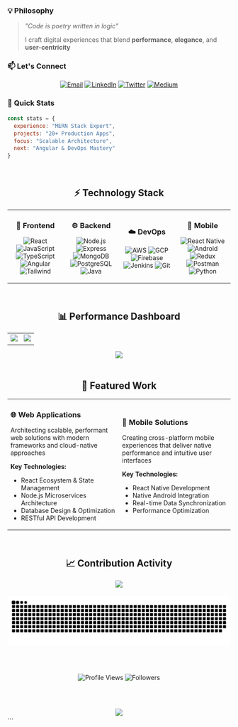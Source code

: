 

### 💡 **Philosophy**
> *"Code is poetry written in logic"*
> 
> I craft digital experiences that blend
> **performance**, **elegance**, and **user-centricity**

</td>
<td width="50%" valign="top">

### 📫 **Let's Connect**
<div align="center">

[![Email](https://img.shields.io/badge/Email-5D5FEF?style=for-the-badge&logo=minutemailer&logoColor=white)](mailto:Vedant.apple@gmail.com)
[![LinkedIn](https://img.shields.io/badge/LinkedIn-5D5FEF?style=for-the-badge&logo=linkedin&logoColor=white)](https://www.linkedin.com/in/vedant-srivastava-a4a65b180/)
[![Twitter](https://img.shields.io/badge/Twitter-5D5FEF?style=for-the-badge&logo=twitter&logoColor=white)](https://twitter.com/vedants01807795)
[![Medium](https://img.shields.io/badge/Medium-5D5FEF?style=for-the-badge&logo=medium&logoColor=white)](https://medium.com/@rustyzz)

</div>

### 🚀 **Quick Stats**
```javascript
const stats = {
  experience: "MERN Stack Expert",
  projects: "20+ Production Apps",
  focus: "Scalable Architecture",
  next: "Angular & DevOps Mastery"
}
```

</td>
</tr>
</table>

<br>

<!-- Technology Matrix -->
<div align="center">

## ⚡ **Technology Stack**

<table>
<tr>
<td align="center" width="25%">
<h3>🎨 Frontend</h3>

![React](https://img.shields.io/badge/React-61DAFB?style=flat-square&logo=react&logoColor=black)
![JavaScript](https://img.shields.io/badge/JavaScript-F7DF1E?style=flat-square&logo=javascript&logoColor=black)
![TypeScript](https://img.shields.io/badge/TypeScript-3178C6?style=flat-square&logo=typescript&logoColor=white)
![Angular](https://img.shields.io/badge/Angular-DD0031?style=flat-square&logo=angular&logoColor=white)
![Tailwind](https://img.shields.io/badge/Tailwind-06B6D4?style=flat-square&logo=tailwindcss&logoColor=white)

</td>
<td align="center" width="25%">
<h3>⚙️ Backend</h3>

![Node.js](https://img.shields.io/badge/Node.js-339933?style=flat-square&logo=nodedotjs&logoColor=white)
![Express](https://img.shields.io/badge/Express-000000?style=flat-square&logo=express&logoColor=white)
![MongoDB](https://img.shields.io/badge/MongoDB-47A248?style=flat-square&logo=mongodb&logoColor=white)
![PostgreSQL](https://img.shields.io/badge/PostgreSQL-336791?style=flat-square&logo=postgresql&logoColor=white)
![Java](https://img.shields.io/badge/Java-007396?style=flat-square&logo=java&logoColor=white)

</td>
<td align="center" width="25%">
<h3>☁️ DevOps</h3>

![AWS](https://img.shields.io/badge/AWS-232F3E?style=flat-square&logo=amazonaws&logoColor=white)
![GCP](https://img.shields.io/badge/GCP-4285F4?style=flat-square&logo=googlecloud&logoColor=white)
![Firebase](https://img.shields.io/badge/Firebase-FFCA28?style=flat-square&logo=firebase&logoColor=black)
![Jenkins](https://img.shields.io/badge/Jenkins-D24939?style=flat-square&logo=jenkins&logoColor=white)
![Git](https://img.shields.io/badge/Git-F05032?style=flat-square&logo=git&logoColor=white)

</td>
<td align="center" width="25%">
<h3>📱 Mobile</h3>

![React Native](https://img.shields.io/badge/React_Native-61DAFB?style=flat-square&logo=react&logoColor=black)
![Android](https://img.shields.io/badge/Android-3DDC84?style=flat-square&logo=android&logoColor=white)
![Redux](https://img.shields.io/badge/Redux-764ABC?style=flat-square&logo=redux&logoColor=white)
![Postman](https://img.shields.io/badge/Postman-FF6C37?style=flat-square&logo=postman&logoColor=white)
![Python](https://img.shields.io/badge/Python-3776AB?style=flat-square&logo=python&logoColor=white)

</td>
</tr>
</table>

</div>

<br>

<!-- GitHub Analytics Dashboard -->
<div align="center">

## 📊 **Performance Dashboard**

<table>
<tr>
<td align="center">
<img height="165em" src="https://github-readme-stats-sigma-five.vercel.app/api?username=yourusername&show_icons=true&theme=github_dark&hide_border=true&title_color=6366f1&icon_color=6366f1&text_color=c9d1d9&bg_color=0d1117"/>
</td>
<td align="center">
<img height="165em" src="https://github-readme-stats-sigma-five.vercel.app/api/top-langs/?username=yourusername&layout=compact&theme=github_dark&hide_border=true&title_color=6366f1&text_color=c9d1d9&bg_color=0d1117&langs_count=8"/>
</td>
</tr>
</table>

<img width="85%" src="https://github-readme-streak-stats.herokuapp.com/?user=yourusername&theme=github-dark-blue&hide_border=true&stroke=6366f1&ring=6366f1&fire=6366f1&currStreakLabel=6366f1" />

</div>

<br>

<!-- Project Showcase -->
<div align="center">

## 🚀 **Featured Work**

<table>
<tr>
<td width="50%">

### 🌐 **Web Applications**
Architecting scalable, performant web solutions with modern frameworks and cloud-native approaches

**Key Technologies:**
- React Ecosystem & State Management
- Node.js Microservices Architecture  
- Database Design & Optimization
- RESTful API Development

</td>
<td width="50%">

### 📱 **Mobile Solutions**
Creating cross-platform mobile experiences that deliver native performance and intuitive user interfaces

**Key Technologies:**
- React Native Development
- Native Android Integration
- Real-time Data Synchronization
- Performance Optimization

</td>
</tr>
</table>

</div>

<br>

<!-- Activity Graph -->
<div align="center">

## 📈 **Contribution Activity**

<img width="95%" src="https://github-readme-activity-graph.vercel.app/graph?username=yourusername&bg_color=0d1117&color=6366f1&line=6366f1&point=ffffff&area=true&hide_border=true&custom_title=Annual+Contribution+Graph" />

</div>

<br>

<!-- Footer -->
<div align="center">

<!-- Snake Animation -->
<img src="https://raw.githubusercontent.com/platane/snk/output/github-contribution-grid-snake-dark.svg" width="100%"/>

<br><br>

<!-- Profile Views & Social Proof -->
<img src="https://komarev.com/ghpvc/?username=yourusername&style=for-the-badge&color=6366f1" alt="Profile Views" />
<img src="https://img.shields.io/github/followers/yourusername?label=Followers&style=for-the-badge&color=6366f1" alt="Followers" />

<br><br>

<!-- Custom Footer -->
<img width="100%" src="https://capsule-render.vercel.app/api?type=waving&color=gradient&customColorList=6,11,20&height=120&section=footer&animation=fadeIn"/>

</div>
```
